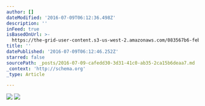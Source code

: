 ```yaml
---
author: []
dateModified: '2016-07-09T06:12:36.498Z'
description: ''
inFeed: true
isBasedOnUrl: >-
  https://the-grid-user-content.s3-us-west-2.amazonaws.com/083567b6-feba-4485-9874-c23223ec4572.jpg
title: ''
datePublished: '2016-07-09T06:12:46.252Z'
starred: false
sourcePath: _posts/2016-07-09-cafedd30-3d31-41c0-ab35-2ca15b6deaa7.md
_context: 'http://schema.org'
_type: Article

---
```

![](https://the-grid-user-content.s3-us-west-2.amazonaws.com/8f86dd06-a144-46d4-93c6-354b1639621d.gif)
![](https://the-grid-user-content.s3-us-west-2.amazonaws.com/083567b6-feba-4485-9874-c23223ec4572.jpg)